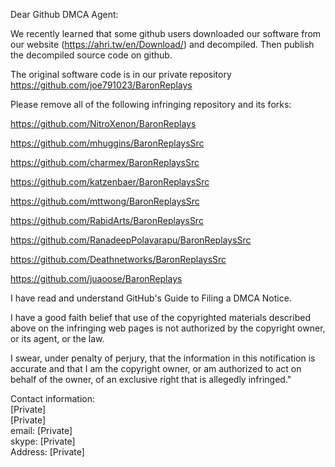Dear Github DMCA Agent:

We recently learned that some github users downloaded our software from our website (https://ahri.tw/en/Download/) and decompiled. Then publish the decompiled source code on github.

The original software code is in our private repository https://github.com/joe791023/BaronReplays

Please remove all of the following infringing repository and its forks:

https://github.com/NitroXenon/BaronReplays

https://github.com/mhuggins/BaronReplaysSrc

https://github.com/charmex/BaronReplaysSrc

https://github.com/katzenbaer/BaronReplaysSrc

https://github.com/mttwong/BaronReplaysSrc

https://github.com/RabidArts/BaronReplaysSrc

https://github.com/RanadeepPolavarapu/BaronReplaysSrc

https://github.com/Deathnetworks/BaronReplaysSrc

https://github.com/juaoose/BaronReplays

I have read and understand GitHub's Guide to Filing a DMCA Notice.

I have a good faith belief that use of the copyrighted materials described above on the infringing web pages is not authorized by the copyright owner, or its agent, or the law.

I swear, under penalty of perjury, that the information in this notification is accurate and that I am the copyright owner, or am authorized to act on behalf of the owner, of an exclusive right that is allegedly infringed."

Contact information:  
[Private]  
[Private]  
email: [Private]  
skype: [Private]  
Address: [Private]  

